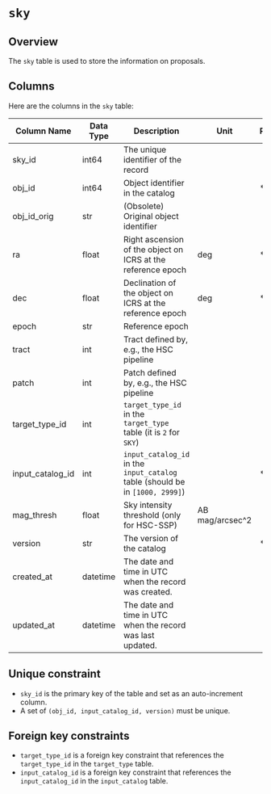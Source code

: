 # `sky`

## Overview

The `sky` table is used to store the information on proposals.

## Columns

Here are the columns in the `sky` table:

| Column Name      | Data Type | Description                                                                   | Unit            | Required | Default |
| ---------------- | --------- | ----------------------------------------------------------------------------- | --------------- | -------- | ------- |
| sky_id           | int64     | The unique identifier of the record                                           |                 |          |         |
| obj_id           | int64     | Object identifier in the catalog                                              |                 | \*       |         |
| obj_id_orig      | str       | (Obsolete) Original object identifier                                         |                 |          |         |
| ra               | float     | Right ascension of the object on ICRS at the reference epoch                  | deg             | \*       |         |
| dec              | float     | Declination of the object on ICRS at the reference epoch                      | deg             | \*       |         |
| epoch            | str       | Reference epoch                                                               |                 |          | J2000.0 |
| tract            | int       | Tract defined by, e.g., the HSC pipeline                                      |                 |          |         |
| patch            | int       | Patch defined by, e.g., the HSC pipeline                                      |                 |          |         |
| target_type_id   | int       | `target_type_id` in the `target_type` table (it is `2` for `SKY`)             |                 |          | 2       |
| input_catalog_id | int       | `input_catalog_id` in the `input_catalog` table (should be in `[1000, 2999]`) |                 | \*       |         |
| mag_thresh       | float     | Sky intensity threshold (only for HSC-SSP)                                    | AB mag/arcsec^2 |          |         |
| version          | str       | The version of the catalog                                                    |                 | \*       |         |
| created_at       | datetime  | The date and time in UTC when the record was created.                         |                 |          |         |
| updated_at       | datetime  | The date and time in UTC when the record was last updated.                    |                 |          |         |

[^1]: Required when inserted by using the [CLI tool](../reference/cli.md) or equivalent functions.

## Unique constraint

- `sky_id` is the primary key of the table and set as an auto-increment column.
- A set of `(obj_id, input_catalog_id, version)` must be unique.

## Foreign key constraints

- `target_type_id` is a foreign key constraint that references the `target_type_id` in the `target_type` table.
- `input_catalog_id` is a foreign key constraint that references the `input_catalog_id` in the `input_catalog` table.
